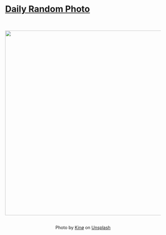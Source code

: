 # [Daily Random Photo](https://www.dailyrandomphoto.com/)

<div align="center">
  <br>
  <br>
  <a href="https://www.dailyrandomphoto.com/p/2024/2024-07-09/"><img src="https://images.unsplash.com/photo-1718511609335-a261357388a1?crop=entropy&cs=tinysrgb&fit=max&fm=jpg&ixid=M3w3NzUwOHwwfDF8cmFuZG9tfHx8fHx8fHx8MTcyMDQ4NTIzMHw&ixlib=rb-4.0.3&q=80&w=1080" width="600px"></a>
  <br>
  <br>
  <p class="has-text-grey">Photo by <a href="https://unsplash.com/@shotbykino?utm_source=Daily%20Random%20Photo&amp;utm_medium=referral" target="_blank" rel="noopener noreferrer">Kinø</a> on <a href="https://unsplash.com/photos/a-palm-tree-on-the-side-of-a-mountain-nSrmQDXmUxQ?utm_source=Daily%20Random%20Photo&amp;utm_medium=referral" target="_blank" rel="noopener noreferrer">Unsplash</a></p>
</div>
